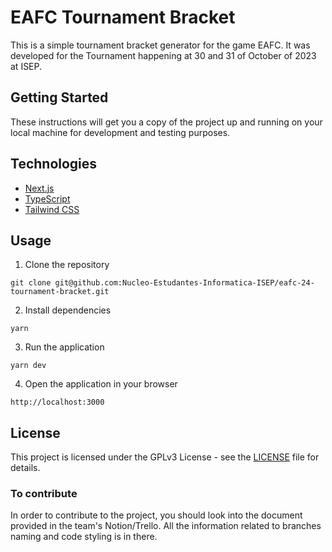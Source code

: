 # EAFC Tournament Bracket

This is a simple tournament bracket generator for the game EAFC. It was developed for the Tournament happening at 30 and 31 of October of 2023 at ISEP.

## Getting Started

These instructions will get you a copy of the project up and running on your local machine for development and testing purposes.

## Technologies

- [Next.js](https://nextjs.org/)
- [TypeScript](https://www.typescriptlang.org/)
- [Tailwind CSS](https://tailwindcss.com/)

## Usage

1. Clone the repository

```
git clone git@github.com:Nucleo-Estudantes-Informatica-ISEP/eafc-24-tournament-bracket.git
```

2. Install dependencies

```
yarn
```

3. Run the application

```
yarn dev
```

4. Open the application in your browser

```
http://localhost:3000
```

## License

This project is licensed under the GPLv3 License - see the [LICENSE](LICENSE) file for details.

### To contribute

In order to contribute to the project, you should look into the document provided in the team's Notion/Trello. All the information related to branches naming and code styling is in there.
